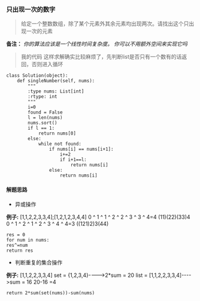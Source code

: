  ### 只出现一次的数字
> 给定一个整数数组，除了某个元素外其余元素均出现两次。请找出这个只出现一次的元素

__备注：__
_你的算法应该是一个线性时间复杂度。 你可以不用额外空间来实现它吗_

> 我的代码
这样求解确实比较麻烦了，先判断list是否只有一个数有的话返回，否则进入循环
```
class Solution(object):
    def singleNumber(self, nums):
        """
        :type nums: List[int]
        :rtype: int
        """
        i=0
        found = False
        l = len(nums)
        nums.sort()
        if l == 1:
            return nums[0]
        else:
            while not found:
                if nums[i] == nums[i+1]:
                    i+=2
                    if i+1==l:
                        return nums[i]
                else:
                    return nums[i]
```

#### 解题思路
+ 异或操作

__例子:__
[1,1,2,2,3,3,4];[1,2,1,2,3,4,4]
0 \^  1 \^ 1 \^ 2 \^ 2 \^ 3 \^ 3 \^ 4=4
(11)(22)(33)4
0 \^ 1 \^ 2 \^ 1 \^ 2 \^ 3 \^ 4 \^ 4=3
((121)2)3(44)
```
res = 0
for num in nums:
res^=num
return res

```
+ 判断重复的集合操作

__例子:__
[1,1,2,2,3,3,4]
set = {1,2,3,4}---->2*sum = 20
list = [1,1,2,2,3,3,4]---->sum = 16
20-16 =4

```
return 2*sum(set(nums))-sum(nums)
```